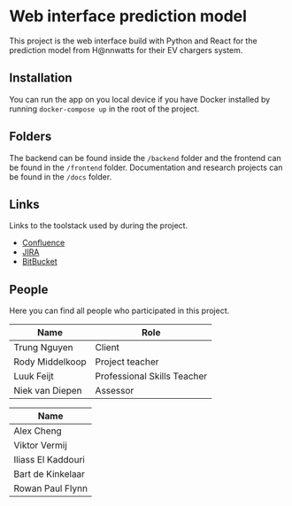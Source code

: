 # Web interface prediction model

This project is the web interface build with Python and React for the prediction model from H@nnwatts for their EV chargers system.

## Installation

You can run the app on you local device if you have Docker installed by running `docker-compose up` in the root of the project.

## Folders

The backend can be found inside the `/backend` folder and the frontend can be found in the `/frontend` folder. Documentation and research projects can be found in the `/docs` folder.

## Links

Links to the toolstack used by during the project.

- [Confluence](https://confluenceoosevt.aimsites.nl/display/UPRFIR/Home)
- [JIRA](https://jira.aimsites.nl/projects/UPRFIR/summary)
- [BitBucket](https://bitbucket.aimsites.nl/projects/UPRFIR)

## People

Here you can find all people who participated in this project.

| Name            | Role                        |
| --------------- | --------------------------- |
| Trung Nguyen    | Client                      |
| Rody Middelkoop | Project teacher             |
| Luuk Feijt      | Professional Skills Teacher |
| Niek van Diepen | Assessor                    |

| Name               |
| ------------------ |
| Alex Cheng         |
| Viktor Vermij      |
| Iliass El Kaddouri |
| Bart de Kinkelaar  |
| Rowan Paul Flynn   |
